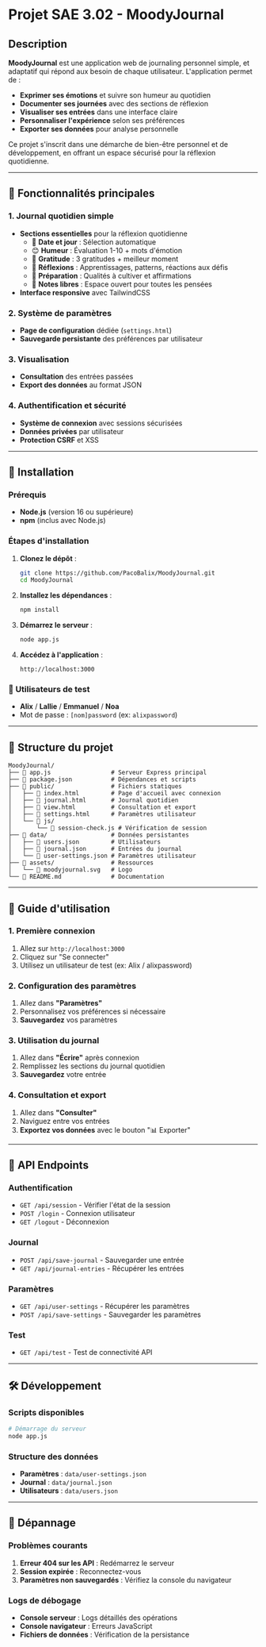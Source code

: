 # Projet SAE 3.02 - MoodyJournal

## Description

**MoodyJournal** est une application web de journaling personnel simple, et adaptatif qui répond aux besoin de chaque utilisateur. L'application permet de :

- **Exprimer ses émotions** et suivre son humeur au quotidien
- **Documenter ses journées** avec des sections de réflexion
- **Visualiser ses entrées** dans une interface claire
- **Personnaliser l'expérience** selon ses préférences
- **Exporter ses données** pour analyse personnelle

Ce projet s'inscrit dans une démarche de bien-être personnel et de développement, en offrant un espace sécurisé pour la réflexion quotidienne.

---

## 🌟 Fonctionnalités principales

### 1. **Journal quotidien simple**

- **Sections essentielles** pour la réflexion quotidienne
  - 📅 **Date et jour** : Sélection automatique
  - 😊 **Humeur** : Évaluation 1-10 + mots d'émotion
  - 🙏 **Gratitude** : 3 gratitudes + meilleur moment
  - 💭 **Réflexions** : Apprentissages, patterns, réactions aux défis
  - 🌅 **Préparation** : Qualités à cultiver et affirmations
  - 📝 **Notes libres** : Espace ouvert pour toutes les pensées
- **Interface responsive** avec TailwindCSS

### 2. **Système de paramètres**

- **Page de configuration** dédiée (`settings.html`)
- **Sauvegarde persistante** des préférences par utilisateur

### 3. **Visualisation**

- **Consultation** des entrées passées
- **Export des données** au format JSON

### 4. **Authentification et sécurité**

- **Système de connexion** avec sessions sécurisées
- **Données privées** par utilisateur
- **Protection CSRF** et XSS

---

## 🚀 Installation

### Prérequis

- **Node.js** (version 16 ou supérieure)
- **npm** (inclus avec Node.js)

### Étapes d'installation

1. **Clonez le dépôt** :

   ```bash
   git clone https://github.com/PacoBalix/MoodyJournal.git
   cd MoodyJournal
   ```

2. **Installez les dépendances** :

   ```bash
   npm install
   ```

3. **Démarrez le serveur** :

   ```bash
   node app.js
   ```

4. **Accédez à l'application** :

   ```
   http://localhost:3000
   ```

### 🔑 Utilisateurs de test

- **Alix** / **Lallie** / **Emmanuel** / **Noa**
- Mot de passe : `[nom]password` (ex: `alixpassword`)

---

## 📁 Structure du projet

```
MoodyJournal/
├── 📄 app.js                 # Serveur Express principal
├── 📄 package.json           # Dépendances et scripts
├── 📁 public/                # Fichiers statiques
│   ├── 📄 index.html         # Page d'accueil avec connexion
│   ├── 📄 journal.html       # Journal quotidien
│   ├── 📄 view.html          # Consultation et export
│   ├── 📄 settings.html      # Paramètres utilisateur
│   └── 📁 js/
│       └── 📄 session-check.js # Vérification de session
├── 📁 data/                  # Données persistantes
│   ├── 📄 users.json         # Utilisateurs
│   ├── 📄 journal.json       # Entrées du journal
│   └── 📄 user-settings.json # Paramètres utilisateur
├── 📁 assets/                # Ressources
│   └── 📄 moodyjournal.svg   # Logo
└── 📄 README.md              # Documentation
```

---

## 🎯 Guide d'utilisation

### 1. **Première connexion**

1. Allez sur `http://localhost:3000`
2. Cliquez sur "Se connecter"
3. Utilisez un utilisateur de test (ex: Alix / alixpassword)

### 2. **Configuration des paramètres**

1. Allez dans **"Paramètres"**
2. Personnalisez vos préférences si nécessaire
3. **Sauvegardez** vos paramètres

### 3. **Utilisation du journal**

1. Allez dans **"Écrire"** après connexion
2. Remplissez les sections du journal quotidien
3. **Sauvegardez** votre entrée

### 4. **Consultation et export**

1. Allez dans **"Consulter"**
2. Naviguez entre vos entrées
3. **Exportez vos données** avec le bouton "📊 Exporter"

---

## 🔧 API Endpoints

### Authentification

- `GET /api/session` - Vérifier l'état de la session
- `POST /login` - Connexion utilisateur
- `GET /logout` - Déconnexion

### Journal

- `POST /api/save-journal` - Sauvegarder une entrée
- `GET /api/journal-entries` - Récupérer les entrées

### Paramètres

- `GET /api/user-settings` - Récupérer les paramètres
- `POST /api/save-settings` - Sauvegarder les paramètres

### Test

- `GET /api/test` - Test de connectivité API

---

## 🛠️ Développement

### Scripts disponibles

```bash
# Démarrage du serveur
node app.js
```

### Structure des données

- **Paramètres** : `data/user-settings.json`
- **Journal** : `data/journal.json`
- **Utilisateurs** : `data/users.json`

---

## 🚨 Dépannage

### Problèmes courants

1. **Erreur 404 sur les API** : Redémarrez le serveur
2. **Session expirée** : Reconnectez-vous
3. **Paramètres non sauvegardés** : Vérifiez la console du navigateur

### Logs de débogage

- **Console serveur** : Logs détaillés des opérations
- **Console navigateur** : Erreurs JavaScript
- **Fichiers de données** : Vérification de la persistance

